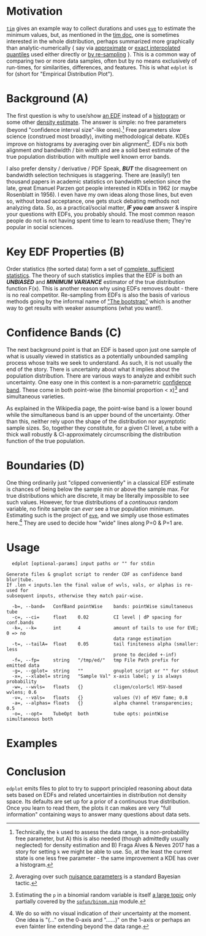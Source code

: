 Motivation
==========
[`tim`](tim.md) gives an example way to collect durations and uses
[`eve`](eve.md) to estimate the minimum values, but, as mentioned in the [tim
doc](tim.md), one is sometimes interested in the whole distribution, perhaps
summarized more graphically than analytic-numerically { say via
[approximate](https://c-blake.github.io/adix/adix/mvstat.html) or [exact
interpolated quantiles](https://github.com/c-blake/fitl/blob/main/fitl/qtl.nim)
used either directly or [by
re-sampling](https://github.com/c-blake/fitl/blob/main/fitl/cds.nim) }.  This is
a common way of comparing two or more data samples, often but by no means
exclusively of run-times, for similarities, differences, and features.  This is
what `edplot` is for (short for "Empirical Distribution Plot").

Background (A)
==============
The first question is why to use/show [an EDF](
https://en.wikipedia.org/wiki/Empirical_distribution_function) instead of a
[histogram](https://en.wikipedia.org/wiki/Histogram) or some other [density
estimate](https://en.wikipedia.org/wiki/Density_estimation).  The answer is
simple: no free parameters (beyond "confidence interval size"-like ones).[^1]
Free parameters slow science (construed most broadly), inviting methodological
debate.  KDEs improve on histograms by averaging over bin alignment[^2].  EDFs
nix both alignment *and* bandwidth / bin width and are a solid best estimate of
the true population distribution with multiple well known error bands.

I also prefer density / derivative / PDF Speak, ***BUT*** the disagreement on
bandwidth selection techniques is staggering.  There are (easily!) ten thousand
papers in academic statistics on bandwidth selection since the late, great
Emanuel Parzen got people interested in KDEs in 1962 (or maybe Rosenblatt in
1956).  I even have my own ideas along those lines, but even so, without broad
acceptance, one gets stuck debating methods not analyzing data.  So, as a
practical/social matter, ***IF you can*** answer & inspire your questions with
EDFs, you probably should.  The most common reason people do not is not having
spent time to learn to read/use them; They're popular in social sciences.

Key EDF Properties (B)
======================
Order statistics (the sorted data) form a set of [complete, sufficient
statistics](https://en.wikipedia.org/wiki/Sufficient_statistic).  The theory of
such statistics implies that the EDF is both an ***UNBIASED*** and ***MINIMUM
VARIANCE*** estimator of the true distribution function F(x).  This is another
reason why using EDFs removes doubt - there is no real competitor.  Re-sampling
from EDFs is also the basis of various methods going by the informal name of
["The bootstrap"](https://en.wikipedia.org/wiki/Bootstrapping_(statistics))
which is another way to get results with weaker assumptions (what you want!).

Confidence Bands (C)
====================
The next background point is that an EDF is based upon just one sample of what
is usually viewed in statistics as a potentially unbounded sampling process
whose traits we seek to understand.  As such, it is not usually the end of the
story.  There is uncertainty about what it implies about the population
distribution.  There are various ways to analyze and exhibit such uncertainty.
One easy one in this context is a non-parametric [confidence band](
https://en.wikipedia.org/wiki/CDF-based_nonparametric_confidence_interval).
These come in both point-wise (the binomial proportion < x)[^3] and simultaneous
varieties.

As explained in the Wikipedia page, the point-wise band is a lower bound while
the simultaneous band is an upper bound of the uncertainty.  Other than this,
neither rely upon the shape of the distribution nor asymptotic sample sizes.
So, together they constitute, for a given CI level, a tube with a thick wall
robustly & CI-approximately circumscribing the distribution function of the true
population.

Boundaries (D)
==============
One thing ordinarily just "clipped conveniently" in a classical EDF estimate is
chances of being below the sample min or above the sample max.  For true
distributions which are discrete, it may be literally impossible to see such
values.  However, for true distributions of a *continuous* random variable, no
finite sample can *ever* see a true population minimum.  Estimating such is the
project of [`eve`](eve.md), and we simply use those estimates here.[^4]  They
are used to decide how "wide" lines along P=0 & P=1 are.

Usage
=====
```
  edplot [optional-params] input paths or "" for stdin

Generate files & gnuplot script to render CDF as confidence band blur|tube.
If .len < inputs.len the final value of wvls, vals, or alphas is re-used for
subsequent inputs, otherwise they match pair-wise.

  -b=, --band=   ConfBand pointWise    bands: pointWise simultaneous tube
  -c=, --ci=     float    0.02         CI level | dP spacing for conf.bands
  -k=, --k=      int      4            amount of tails to use for EVE; 0 => no
                                       data range estimation
  -t=, --tailA=  float    0.05         tail finiteness alpha (smaller: less
                                       prone to decided +-inf)
  -f=, --fp=     string   "/tmp/ed/"   tmp File Path prefix for emitted data
  -g=, --gplot=  string   ""           gnuplot script or "" for stdout
  -x=, --xlabel= string   "Sample Val" x-axis label; y is always probability
  -w=, --wvls=   floats   {}           cligen/colorScl HSV-based wvlens; 0.6
  -v=, --vals=   floats   {}           values (V) of HSV fame; 0.8
  -a=, --alphas= floats   {}           alpha channel transparencies; 0.5
  -o=, --opt=    TubeOpt  both         tube opts: pointWise simultaneous both
```

Examples
========

Conclusion
==========
`edplot` emits files to plot to try to support principled reasoning about data
sets based on EDFs and related uncertainties in distribution not density space.
Its defaults are set up for a prior of a continuous true distribution.  Once you
learn to read them, the plots it can makes are very "full information"
containing ways to answer many questions about data sets.

[^1]: Technically, the `k` used to assess the data range, is a non-probability
free parameter, but A) this is also needed (though admittedly usually neglected)
for density estimation and B) Fraga Alves & Neves 2017 has a story for setting
`k` we might be able to use.  So, at the least the current state is one less
free parameter - the same improvement a KDE has over a histogram.

[^2]: Averaging over such [nuisance
parameters](https://en.wikipedia.org/wiki/Nuisance_parameter) is a standard
Bayesian tactic.

[^3]: Estimating the `p` in a binomial random variable is itself [a large
topic](https://en.wikipedia.org/wiki/Binomial_proportion_confidence_interval)
only partially covered by the
[`spfun/binom.nim`](https://github.com/c-blake/spfun/blob/main/spfun/binom.nim)
module.

[^4]: We do so with no visual indication of *their* uncertainty at the moment.
One idea is "(..." on the 0-axis and "......)" on the 1-axis or perhaps an even
fainter line extending beyond the data range.
